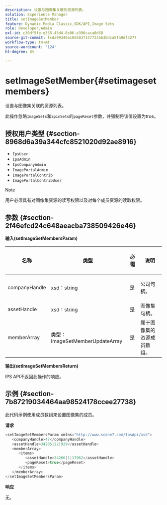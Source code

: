 ```yaml
---
description: 设置与图像集关联的资源列表。
solution: Experience Manager
title: setImageSetMember
feature: Dynamic Media Classic,SDK/API,Image Sets
role: Developer,Admin
exl-id: c30df5fe-e355-45d4-8c06-e396caca0d58
source-git-commit: fcda99340a18d5037157723bb3bdca5fa9df3277
workflow-type: tm+mt
source-wordcount: '124'
ht-degree: 8%

---
```


# setImageSetMember{#setimagesetmembers}

设置与图像集关联的资源列表。

此操作忽略`ImageSets`和`SpinSets`的`pageReset`参数，并强制将该值设置为true。

## 授权用户类型 {#section-8968d6a39a344cfc8521020d92ae8916}

* `IpsUser`
* `IpsAdmin`
* `IpsCompanyAdmin`
* `ImagePortalAdmin`
* `ImagePortalContrib`
* `ImagePortalContribUser`

>[!NOTE]
>
>用户必须具有对图像集资源的读写权限以及对每个成员资源的读取权限。

## 参数 {#section-2f46efcd24c648aeacba738509426e46}

**输入(setImageSetMembersParam)**

<table id="table_0CBBB65BCEFD4125A4069A080DFC873A"> 
 <thead> 
  <tr> 
   <th colname="col1" class="entry"> <p>名称 </p> </th> 
   <th colname="col2" class="entry"> <p>类型 </p> </th> 
   <th colname="col3" class="entry"> <p>必需 </p> </th> 
   <th colname="col4" class="entry"> <p>说明 </p> </th> 
  </tr> 
 </thead>
 <tbody> 
  <tr> 
   <td colname="col1"> <p><span class="codeph"> <span class="varname"> companyHandle</span> </span> </p> </td> 
   <td colname="col2"> <p><span class="codeph"> xsd：string</span> </p> </td> 
   <td colname="col3"> <p>是 </p> </td> 
   <td colname="col4"> <p>公司句柄。 </p> </td> 
  </tr> 
  <tr> 
   <td colname="col1"> <span class="codeph"> <span class="varname"> assetHandle</span> </span> </td> 
   <td colname="col2"> <span class="codeph"> xsd：string</span> </td> 
   <td colname="col3"> 是 </td> 
   <td colname="col4"> 图像集句柄。 </td> 
  </tr> 
  <tr> 
   <td colname="col1"> <span class="codeph"> <span class="varname"> memberArray</span> </span> </td> 
   <td colname="col2"> <span class="codeph">类型：ImageSetMemberUpdateArray</span> </td> 
   <td colname="col3"> 是 </td> 
   <td colname="col4"> 属于图像集的资源成员数组。 </td> 
  </tr> 
 </tbody> 
</table>

**输出(setImageSetMembersReturn)**

IPS API不返回此操作的响应。

## 示例 {#section-7b87219034464aa98524178ccee27738}

此代码示例使用成员数组来设置图像集的成员。

**请求**

```java
<setImageSetMembersParam xmlns="http://www.scene7.com/IpsApi/xsd">
   <companyHandle>47</companyHandle>
   <assetHandle>34205|22|929</assetHandle>
   <memberArray>
      <items>
         <assetHandle>24266|1|17062</assetHandle>
         <pageReset>true</pageReset>
      </items>
   </memberArray>
</setImageSetMembersParam>
```

**响应**

无。
